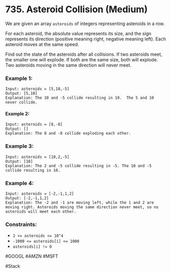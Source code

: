 # 735. Asteroid Collision (Medium)

We are given an array `asteroids` of integers representing asteroids in a row.

For each asteroid, the absolute value represents its size, and the sign represents its direction (positive meaning right, negative meaning left). Each asteroid moves at the same speed.

Find out the state of the asteroids after all collisions. If two asteroids meet, the smaller one will explode. If both are the same size, both will explode. Two asteroids moving in the same direction will never meet.

### Example 1:

```
Input: asteroids = [5,10,-5]
Output: [5,10]
Explanation: The 10 and -5 collide resulting in 10.  The 5 and 10 never collide.
```

#### Example 2:

```
Input: asteroids = [8,-8]
Output: []
Explanation: The 8 and -8 collide exploding each other.
```

### Example 3:

```
Input: asteroids = [10,2,-5]
Output: [10]
Explanation: The 2 and -5 collide resulting in -5. The 10 and -5 collide resulting in 10.
```

### Example 4:

```
Input: asteroids = [-2,-1,1,2]
Output: [-2,-1,1,2]
Explanation: The -2 and -1 are moving left, while the 1 and 2 are moving right. Asteroids moving the same direction never meet, so no asteroids will meet each other.

```

### Constraints:

- `2 <= asteroids <= 10^4`
- `-1000 <= asteroids[i] <= 1000`
- `asteroids[i] != 0`

#GOOGL #AMZN #MSFT

#Stack
